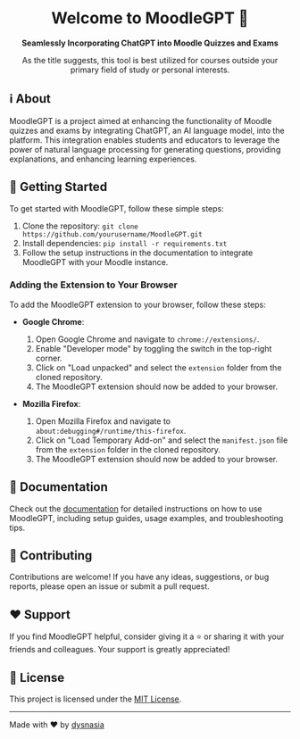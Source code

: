 <h1 align="center">Welcome to MoodleGPT 👋</h1>

<p align="center">
  <strong>Seamlessly Incorporating ChatGPT into Moodle Quizzes and Exams</strong>
</p>

<p align="center">
  As the title suggests, this tool is best utilized for courses outside your primary field of study or personal interests.
</p>

## ℹ️ About

MoodleGPT is a project aimed at enhancing the functionality of Moodle quizzes and exams by integrating ChatGPT, an AI language model, into the platform. This integration enables students and educators to leverage the power of natural language processing for generating questions, providing explanations, and enhancing learning experiences.

## 🚀 Getting Started

To get started with MoodleGPT, follow these simple steps:

1. Clone the repository: `git clone https://github.com/yourusername/MoodleGPT.git`
2. Install dependencies: `pip install -r requirements.txt`
3. Follow the setup instructions in the documentation to integrate MoodleGPT with your Moodle instance.

### Adding the Extension to Your Browser

To add the MoodleGPT extension to your browser, follow these steps:

- **Google Chrome**:
  1. Open Google Chrome and navigate to `chrome://extensions/`.
  2. Enable "Developer mode" by toggling the switch in the top-right corner.
  3. Click on "Load unpacked" and select the `extension` folder from the cloned repository.
  4. The MoodleGPT extension should now be added to your browser.

- **Mozilla Firefox**:
  1. Open Mozilla Firefox and navigate to `about:debugging#/runtime/this-firefox`.
  2. Click on "Load Temporary Add-on" and select the `manifest.json` file from the `extension` folder in the cloned repository.
  3. The MoodleGPT extension should now be added to your browser.

## 📖 Documentation

Check out the [documentation](docs/) for detailed instructions on how to use MoodleGPT, including setup guides, usage examples, and troubleshooting tips.

## 🤝 Contributing

Contributions are welcome! If you have any ideas, suggestions, or bug reports, please open an issue or submit a pull request.

## ❤️ Support

If you find MoodleGPT helpful, consider giving it a ⭐️ or sharing it with your friends and colleagues. Your support is greatly appreciated!

## 📝 License

This project is licensed under the [MIT License](LICENSE).

---

Made with ❤️ by [dysnasia](https://github.com/yourusername)

